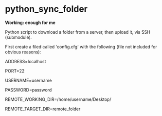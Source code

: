 # python_sync_folder

**Working: enough for me**


Python script to download a folder from a server, then upload it, via SSH (submodule).


First create a filed called 'config.cfg' with the following (file not included for obvious reasons):


ADDRESS=localhost

PORT=22

USERNAME=username

PASSWORD=password

REMOTE_WORKING_DIR=/home/username/Desktop/

REMOTE_TARGET_DIR=remote_folder
